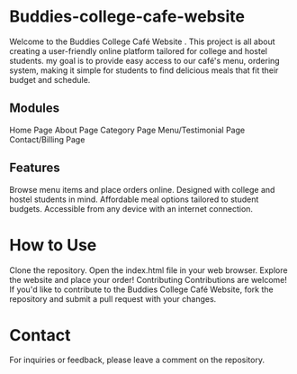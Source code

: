 # Buddies-college-cafe-website
 Welcome to the Buddies College Café Website . This project is all about creating a user-friendly online platform tailored for college and hostel students.  my goal is to provide easy access to our café's menu, ordering system, making it simple for students to find delicious meals that fit their budget and schedule.



## Modules
Home Page
About Page
Category Page
Menu/Testimonial Page
Contact/Billing Page


## Features
Browse menu items and place orders online.
Designed with college and hostel students in mind.
Affordable meal options tailored to student budgets.
Accessible from any device with an internet connection.

# How to Use
Clone the repository.
Open the index.html file in your web browser.
Explore the website and place your order!
Contributing
Contributions are welcome! If you'd like to contribute to the Buddies College Café Website, fork the repository and submit a pull request with your changes.

# Contact
For inquiries or feedback, please leave a comment on the repository.




